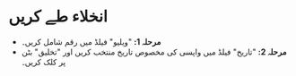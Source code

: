 # **انخلاء طے کریں**

- **مرحلہ 1:** "ویلیو" فیلڈ میں رقم شامل کریں۔
- **مرحلہ 2:** "تاریخ" فیلڈ میں واپسی کی مخصوص تاریخ منتخب کریں اور "تخلیق" بٹن پر کلک کریں۔
